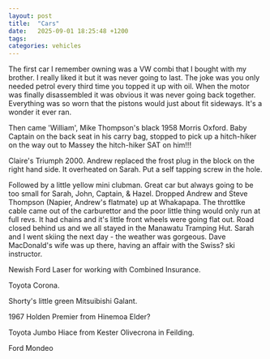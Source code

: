 ```yaml
---
layout: post
title:  "Cars"
date:   2025-09-01 18:25:48 +1200
tags: 
categories: vehicles
---
```


The first car I remember owning was a VW combi that I bought with my brother. I really liked it but it was never going to last. The joke was you only needed petrol every third time you topped it up with oil. When the motor was finally disassembled it was obvious it was never going back together. Everything was so worn that the pistons would just about fit sideways. It's a wonder it ever ran.

Then came 'William', Mike Thompson's black 1958 Morris Oxford. Baby Captain on the back seat in his carry bag, stopped to pick up a hitch-hiker on the way out to Massey the hitch-hiker SAT on him!!! 

Claire's Triumph 2000. Andrew replaced the frost plug in the block on the right hand side. It overheated on Sarah. Put a self tapping screw in the hole. 

Followed by a little yellow mini clubman. Great car but always going to be too small for Sarah, John, Captain, & Hazel. Dropped Andrew and Steve Thompson (Napier, Andrew's flatmate) up at Whakapapa. The throttlke cable came out of the carburettor and the poor little thing would only run at full revs. It had chains and it's little front wheels were going flat out. Road closed behind us and we all stayed in the Manawatu Tramping Hut. Sarah and I went skiing the next day - the weather was gorgeous. Dave MacDonald's wife was up there, having an affair with the Swiss? ski instructor.

Newish Ford Laser for working with Combined Insurance.

Toyota Corona.  

Shorty's little green Mitsuibishi Galant. 

1967 Holden Premier from Hinemoa Elder?

Toyota Jumbo Hiace from Kester Olivecrona in Feilding.

Ford Mondeo
